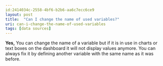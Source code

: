 ```yaml
---
id:2414034c-2558-4bf6-b2b6-aa6c7ecc6ce9
layout: post
title:  "Can I change the name of used variables?"
uri: can-i-change-the-name-of-used-variables
tags: [data sources]
---
```


**Yes,** You can change the name of a variable but if it is in use in charts or text boxes on the dashboard it will not
display values anymore. You can always fix it by defining another variable with the same name as it was before.